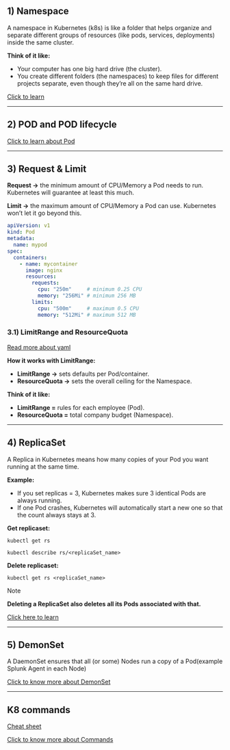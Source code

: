 ## 1) Namespace

A namespace in Kubernetes (k8s) is like a folder that helps organize and separate different groups of resources (like pods, services, deployments) inside the same cluster.

**Think of it like:**

*	Your computer has one big hard drive (the cluster).
*	You create different folders (the namespaces) to keep files for different projects separate, even though they’re all on the same hard drive.

[Click to learn](https://kubernetes.io/docs/concepts/overview/working-with-objects/namespaces/)

-----

## 2) POD and POD lifecycle

[Click to learn about Pod](Doc/Pod.md)

------
## 3) Request & Limit

**Request →** the minimum amount of CPU/Memory a Pod needs to run. Kubernetes will guarantee at least this much.

**Limit →** the maximum amount of CPU/Memory a Pod can use. Kubernetes won’t let it go beyond this.
```yaml
apiVersion: v1
kind: Pod
metadata:
  name: mypod
spec:
  containers:
    - name: mycontainer
      image: nginx
      resources:
        requests:
          cpu: "250m"     # minimum 0.25 CPU
          memory: "256Mi" # minimum 256 MB
        limits:
          cpu: "500m"     # maximum 0.5 CPU
          memory: "512Mi" # maximum 512 MB
```
### 3.1) LimitRange and ResourceQuota
[Read more about yaml](Doc/readMe/K8s-Resource-Management-Full-README.md)

**How it works with LimitRange:**
*	**LimitRange →** sets defaults per Pod/container.
*	**ResourceQuota →** sets the overall ceiling for the Namespace.

**Think of it like:**
*	**LimitRange =** rules for each employee (Pod).
*	**ResourceQuota =** total company budget (Namespace).

------
## 4) ReplicaSet

A Replica in Kubernetes means how many copies of your Pod you want running at the same time.

**Example:**

*	If you set replicas = 3, Kubernetes makes sure 3 identical Pods are always running.
*	If one Pod crashes, Kubernetes will automatically start a new one so that the count always stays at 3.

**Get replicaset:**
```shell
kubectl get rs
```

```shell
kubectl describe rs/<replicaSet_name>
```

**Delete replicaset:**
```shell
kubectl get rs <replicaSet_name>
```

> [!NOTE]
>
> **Deleting a ReplicaSet also deletes all its Pods associated with that.**
>
> [Click here to learn](https://kubernetes.io/docs/concepts/workloads/controllers/replicaset/)


------
## 5) DemonSet
A DaemonSet ensures that all (or some) Nodes run a copy of a Pod(example Splunk Agent in each Node)

[Click to know more about DemonSet](Doc/readMe/DaemonSet-README.md)

------
## K8 commands
[Cheat sheet](https://spacelift.io/blog/kubernetes-cheat-sheet)

[Click to know more about Commands](Doc/General.md)
